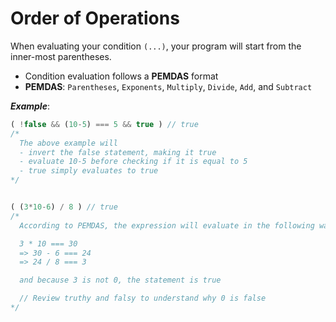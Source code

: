 # Order of Operations
When evaluating your condition `(...)`, your program will start from the inner-most parentheses.
- Condition evaluation follows a **PEMDAS** format
- **PEMDAS**: `Parentheses`, `Exponents`, `Multiply`, `Divide`, `Add`, and `Subtract`

***Example***:
```javascript
( !false && (10-5) === 5 && true ) // true
/*
  The above example will
  - invert the false statement, making it true
  - evaluate 10-5 before checking if it is equal to 5
  - true simply evaluates to true
*/


( (3*10-6) / 8 ) // true
/*
  According to PEMDAS, the expression will evaluate in the following way:

  3 * 10 === 30
  => 30 - 6 === 24
  => 24 / 8 === 3

  and because 3 is not 0, the statement is true

  // Review truthy and falsy to understand why 0 is false
*/
```